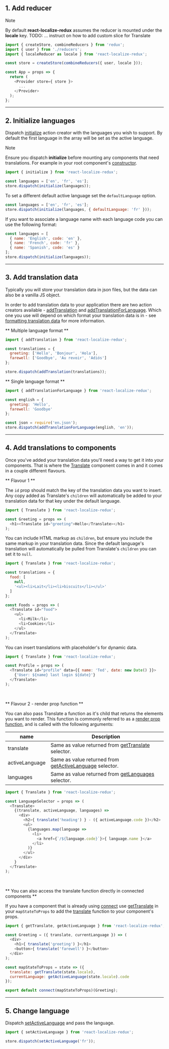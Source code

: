## 1. Add reducer

<div class="admonition note">
  <p class="first admonition-title">Note</p>
  <p class="last">By default <strong>react-localize-redux</strong> assumes the reducer is mounted under the <strong>locale</strong> key. TODO: ... instruct on how to add custom slice for Translate</p>
</div>

```javascript
import { createStore, combineReducers } from 'redux';
import { user } from './reducers';
import { localeReducer as locale } from 'react-localize-redux';

const store = createStore(combineReducers({ user, locale }));

const App = props => {
  return (
    <Provider store={ store }>
      ...
    </Provider>
  );
};
```


---------------


## 2. Initialize languages

Dispatch [initialize](api/action-creators#initializelanguages-options) action creator with the languages you wish to support. By default the first language in the array will be set as the active language.

<div class="admonition note">
  <p class="first admonition-title">Note</p>
  <p class="last">Ensure you dispatch <strong>initialize</strong> before mounting any components that need translations. For example in your root component's <a href="https://reactjs.org/docs/react-component.html#constructor" target="_blank">constructor</a>.</p>
</div>

```javascript
import { initialize } from 'react-localize-redux';

const languages = ['en', 'fr', 'es'];
store.dispatch(initialize(languages));
```

To set a different default active language set the `defaultLanguage` option.

```javascript
const languages = ['en', 'fr', 'es'];
store.dispatch(initialize(languages, { defaultLanguage: 'fr' }));
```

If you want to associate a language name with each language code you can use the following format:

```javascript
const languages = [
  { name: 'English', code: 'en' },
  { name: 'French', code: 'fr' },
  { name: 'Spanish', code: 'es' }
];
store.dispatch(initialize(languages));
```


---------------



## 3. Add translation data

Typically you will store your translation data in json files, but the data can also be a vanilla JS object. 

In order to add translation data to your application there are two action creators available - [addTranslation](/api/action-creators#addtranslationdata) and [addTranslationForLanguage](/api/action-creators#addtranslationforlanguagedata-language). Which one you use will depend on which format your translation data is in - see [formatting translation data](/formatting-translation-data) for more information.

** Multiple language format **

```javascript
import { addTranslation } from 'react-localize-redux';

const translations = {
  greeting: ['Hello', 'Bonjour', 'Hola'],
  farewell: ['Goodbye', 'Au revoir', 'Adiós']
};

store.dispatch(addTranslation(translations));
```

** Single language format **

```javascript
import { addTranslationForLanguage } from 'react-localize-redux';

const english = {
  greeting: 'Hello',
  farewell: 'Goodbye'
};

const json = require('en.json');
store.dispatch(addTranslationForLanguage(english, 'en'));
```



---------------



## 4. Add translations to components

Once you've added your translation data you'll need a way to get it into your components. That is where the [Translate](api/translate/) component comes in and it comes in a couple different flavours.

** Flavour 1 **

The `id` prop should match the key of the translation data you want to insert. Any copy added as Translate's `children` will automatically be added to your translation data for that key under the default language. 

```javascript
import { Translate } from 'react-localize-redux';

const Greeting = props => (
  <h1><Translate id="greeting">Hello</Translate></h1>
);
```

You can include HTML markup as `children`, but ensure you include the same markup in your translation data. Since the default language's translation will automatically be pulled from Translate's `children` you can set it to `null`.

```javascript
import { Translate } from 'react-localize-redux';

const translations = {
  food: [
    null,
    '<ul><li>Lait</li><li>biscuits</li></ul>'
  ]
};

const Foods = props => (
  <Translate id="food">
    <ul>
      <li>Milk</li>
      <li>Cookies</li>
    </ul>
  </Translate>
);
```

You can insert translations with placeholder's for dynamic data.

```javascript
import { Translate } from 'react-localize-redux';

const Profile = props => (
  <Translate id="profile" data={{ name: 'Ted', date: new Date() }}>
    {'User: ${name} last login ${date}'}
  </Translate>
);
```
<br/>

** Flavour 2 - render prop function **

You can also pass Translate a function as it's child that returns the elements you want to render. This function is commonly referred to as a [render prop function](https://reactjs.org/docs/render-props.html), and is called with the following arguments:

name | Description
--------- | ------------
translate  | Same as value returned from [getTranslate](/api/selectors/#translatekey-string-string-data-options) selector.
activeLanguage | Same as value returned from [getActiveLanguage](/api/selectors/#getactivelanguagestate) selector.
languages | Same as value returned from [getLanguages](/api/selectors/#getlanguagesstate) selector.



```javascript
import { Translate } from 'react-localize-redux';

const LanguageSelector = props => (
  <Translate>
    {(translate, activeLanguage, languages) =>
      <div>
        <h2>{ translate('heading') } - ({ activeLanguage.code })</h2>
        <ul>
          {languages.map(language =>
            <li>
              <a href={`/${language.code}`}>{ language.name }</a>
            </li>
          )}
        </ul>
      </div>
    }
  </Translate>
);
```

<br/>


** You can also access the translate function directly in connected components **


If you have a component that is already using [connect](https://github.com/reactjs/react-redux/blob/master/docs/api.md#connectmapstatetoprops-mapdispatchtoprops-mergeprops-options) use [getTranslate](/api/selectors#gettranslatestate) in your `mapStateToProps` to add the [translate](/api/selectors#translatekey-string-string-data) function to your component's props.

```javascript
import { getTranslate, getActiveLanguage } from 'react-localize-redux';

const Greeting = ({ translate, currentLanguage }) => (
  <div>
    <h1>{ translate('greeting') }</h1>
    <button>{ translate('farewell') }</button>
  </div>
);

const mapStateToProps = state => ({
  translate: getTranslate(state.locale),
  currentLanguage: getActiveLanguage(state.locale).code
});

export default connect(mapStateToProps)(Greeting);
```



---------------



## 5. Change language

Dispatch [setActiveLanguage](/api/action-creators#setactivelanguagelanguage) and pass the language.

```javascript
import { setActiveLanguage } from 'react-localize-redux';

store.dispatch(setActiveLanguage('fr'));
```
